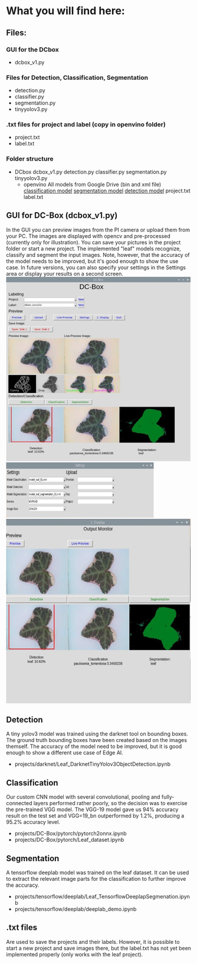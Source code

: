 # What you will find here:
## Files:
### GUI for the DCbox
- dcbox_v1.py
### Files for Detection, Classification, Segmentation
- detection.py
- classifier.py
- segmentation.py
- tinyyolov3.py
### .txt files for project and label (copy in openvino folder)
- project.txt
- label.txt
### Folder structure
- DCbox
  dcbox_v1.py
  detection.py
  classifier.py
  segmentation.py
  tinyyolov3.py
    - openvino
      All models from Google Drive (bin and xml file)
      [classification model](https://drive.google.com/open?id=1wUgWwVYkGkXe6_noGpI24l3Pv4C3Z5RM)
      [segmentation model](https://drive.google.com/open?id=1LeClOcnVulWA0Z8ngMvnPUC9dgUmTMc_)
      [detection model](https://drive.google.com/open?id=17QcqasXilx4z5XL6ZFKiIvKECaXAls5b)
      project.txt
      label.txt


## GUI for DC-Box (dcbox_v1.py)
In the GUI you can preview images from the PI camera or upload them from your PC. The images are displayed with opencv and pre-processed (currently only for illustration). You can save your pictures in the project folder or start a new project.
The implemented "leaf" models recognize, classify and segment the input images. Note, however, that the accuracy of the model needs to be improved, but it's good enough to show the use case.
In future versions, you can also specify your settings in the Settings area or display your results on a second screen.
![](https://github.com/cmembrez/Raspberry-Robotics101/blob/master/projects/DC-Box/images/DCbox_gui_01_500.jpg)
![](https://github.com/cmembrez/Raspberry-Robotics101/blob/master/projects/DC-Box/images/DCbox_gui_02_500.jpg)
![](https://github.com/cmembrez/Raspberry-Robotics101/blob/master/projects/DC-Box/images/DCbox_gui_03_500.jpg)

## Detection 
A tiny yolov3 model was trained using the darknet tool on bounding boxes. The ground truth bounding boxes have been created based on the images themself. The accuracy of the model need to be improved, but it is good enough to show a different use case of Edge AI.
- projects/darknet/Leaf_DarknetTinyYolov3ObjectDetection.ipynb

## Classification 
Our custom CNN model with several convolutional, pooling and fully-connected layers performed rather poorly, so the decision was to exercise the pre-trained VGG model. The VGG-19 model gave us 94% accuracy result on the test set and VGG=19_bn outperformed by 1.2%, producing a 95.2% accuracy level.

- projects/DC-Box/pytorch/pytorch2onnx.ipynb
- projects/DC-Box/pytorch/Leaf_dataset.ipynb

## Segmentation 
A tensorflow deeplab model was trained on the leaf dataset. It can be used to extract the relevant image parts for the classification to further improve the accuracy.

- projects/tensorflow/deeplab/Leaf_TensorflowDeeplapSegmenation.ipynb
- projects/tensorflow/deeplab/deeplab_demo.ipynb

## .txt files
Are used to save the projects and their labels. However, it is possible to start a new project and save images there, but the label.txt has not yet been implemented properly (only works with the leaf project).


